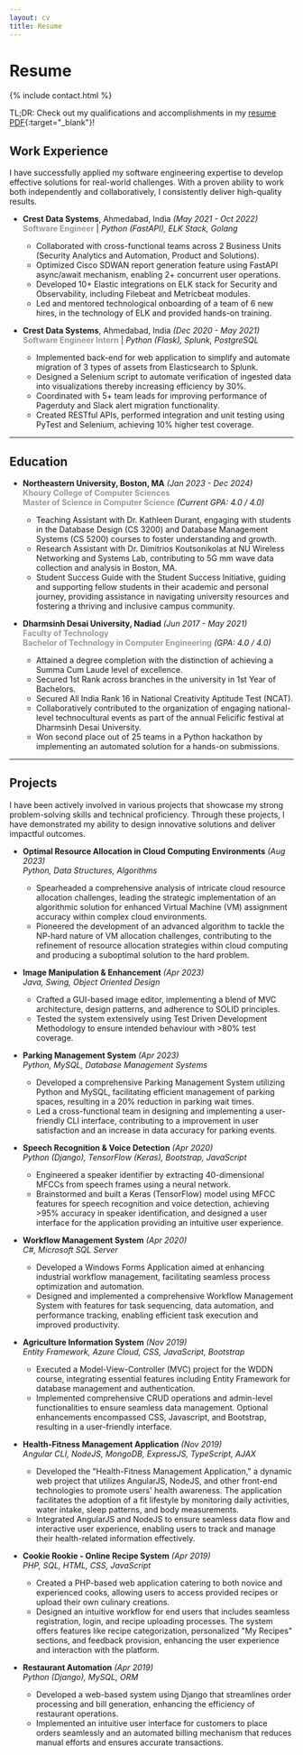 ```yaml
---
layout: cv
title: Resume
---
```


# Resume

{% include contact.html %}

TL;DR: Check out my qualifications and accomplishments in my [resume PDF](http://yug-rajani.github.io/resume/){:target="_blank"}!

## Work Experience

I have successfully applied my software engineering expertise to develop effective solutions for real-world challenges. With a proven ability to work both independently and collaboratively, I consistently deliver high-quality results.

- **Crest Data Systems**, Ahmedabad, India *(May 2021 - Oct 2022)* <br>
  <span style="font-weight: bold; color: #999;">Software Engineer</span> | *Python (FastAPI), ELK Stack, Golang*
  - Collaborated with cross-functional teams across 2 Business Units (Security Analytics and Automation, Product and Solutions).
  - Optimized Cisco SDWAN report generation feature using FastAPI async/await mechanism, enabling 2+ concurrent user operations.
  - Developed 10+ Elastic integrations on ELK stack for Security and Observability, including Filebeat and Metricbeat modules.
  - Led and mentored technological onboarding of a team of 6 new hires, in the technology of ELK and provided hands-on training.

- **Crest Data Systems**, Ahmedabad, India *(Dec 2020 - May 2021)* <br>
  <span style="font-weight: bold; color: #999;">Software Engineer Intern</span> | *Python (Flask), Splunk, PostgreSQL*
  - Implemented back-end for web application to simplify and automate migration of 3 types of assets from Elasticsearch to Splunk.
  - Designed a Selenium script to automate verification of ingested data into visualizations thereby increasing efficiency by 30%.
  - Coordinated with 5+ team leads for improving performance of Pagerduty and Slack alert migration functionality.
  - Created RESTful APIs, performed integration and unit testing using PyTest and Selenium, achieving 10% higher test coverage.

---

## Education

- **Northeastern University, Boston, MA** *(Jan 2023 - Dec 2024)* <br>
  <span style="font-weight: bold; color: #999;">Khoury College of Computer Sciences</span> <br>
  <span style="font-weight: bold; color: #999;">Master of Science in Computer Science</span> *(Current GPA: 4.0 / 4.0)*
  - Teaching Assistant with Dr. Kathleen Durant, engaging with students in the Database Design (CS 3200) and Database Management Systems (CS 5200) courses to foster understanding and growth.
  - Research Assistant with Dr. Dimitrios Koutsonikolas at NU Wireless Networking and Systems Lab, contributing to 5G mm wave data collection and analysis in Boston, MA.
  - Student Success Guide with the Student Success Initiative, guiding and supporting fellow students in their academic and personal journey, providing assistance in navigating university resources and fostering a thriving and inclusive campus community.

- **Dharmsinh Desai University, Nadiad** *(Jun 2017 - May 2021)* <br>
  <span style="font-weight: bold; color: #999;">Faculty of Technology</span> <br>
  <span style="font-weight: bold; color: #999;">Bachelor of Technology in Computer Engineering</span> *(GPA: 4.0 / 4.0)*
  - Attained a degree completion with the distinction of achieving a Summa Cum Laude level of excellence.
  - Secured 1st Rank across branches in the university in 1st Year of Bachelors.
  - Secured All India Rank 16 in National Creativity Aptitude Test (NCAT).
  - Collaboratively contributed to the organization of engaging national-level technocultural events as part of the annual Felicific festival at Dharmsinh Desai University.
  - Won second place out of 25 teams in a Python hackathon by implementing an automated solution for a hands-on submissions.

---

## Projects

I have been actively involved in various projects that showcase my strong problem-solving skills and technical proficiency. Through these projects, I have demonstrated my ability to design innovative solutions and deliver impactful outcomes.

- **Optimal Resource Allocation in Cloud Computing Environments** *(Aug 2023)*<br>
  *Python, Data Structures, Algorithms*
  - Spearheaded a comprehensive analysis of intricate cloud resource allocation challenges, leading the strategic implementation of an algorithmic solution for enhanced Virtual Machine (VM) assignment accuracy within complex cloud environments.
  - Pioneered the development of an advanced algorithm to tackle the NP-hard nature of VM allocation challenges, contributing to the refinement of resource allocation strategies within cloud computing and producing a suboptimal solution to the hard problem.

- **Image Manipulation & Enhancement** *(Apr 2023)*<br>
  *Java, Swing, Object Oriented Design*
  - Crafted a GUI-based image editor, implementing a blend of MVC architecture, design patterns, and adherence to SOLID principles.
  - Tested the system extensively using Test Driven Development Methodology to ensure intended behaviour with >80% test coverage.

- **Parking Management System** *(Apr 2023)*<br>
  *Python, MySQL, Database Management Systems*
  - Developed a comprehensive Parking Management System utilizing Python and MySQL, facilitating efficient management of parking spaces, resulting in a 20% reduction in parking wait times.
  - Led a cross-functional team in designing and implementing a user-friendly CLI interface, contributing to a improvement in user satisfaction and an increase in data accuracy for parking events.

- **Speech Recognition & Voice Detection** *(Apr 2020)*<br>
  *Python (Django), TensorFlow (Keras), Bootstrap, JavaScript*
  - Engineered a speaker identifier by extracting 40-dimensional MFCCs from speech frames using a neural network.
  - Brainstormed and built a Keras (TensorFlow) model using MFCC features for speech recognition and voice detection, achieving >95% accuracy in speaker identification, and designed a user interface for the application providing an intuitive user experience.

- **Workflow Management System** *(Apr 2020)*<br>
  *C#, Microsoft SQL Server*
  - Developed a Windows Forms Application aimed at enhancing industrial workflow management, facilitating seamless process optimization and automation.
  - Designed and implemented a comprehensive Workflow Management System with features for task sequencing, data automation, and performance tracking, enabling efficient task execution and improved productivity.

- **Agriculture Information System** *(Nov 2019)*<br>
  *Entity Framework, Azure Cloud, CSS, JavaScript, Bootstrap*
  - Executed a Model-View-Controller (MVC) project for the WDDN course, integrating essential features including Entity Framework for database management and authentication.
  - Implemented comprehensive CRUD operations and admin-level functionalities to ensure seamless data management. Optional enhancements encompassed CSS, Javascript, and Bootstrap, resulting in a user-friendly interface.

- **Health-Fitness Management Application** *(Nov 2019)*<br>
  *Angular CLI, NodeJS, MongoDB, ExpressJS, TypeScript, AJAX*
  - Developed the "Health-Fitness Management Application," a dynamic web project that utilizes AngularJS, NodeJS, and other front-end technologies to promote users' health awareness. The application facilitates the adoption of a fit lifestyle by monitoring daily activities, water intake, sleep patterns, and body measurements.
  - Integrated AngularJS and NodeJS to ensure seamless data flow and interactive user experience, enabling users to track and manage their health-related information effectively.

- **Cookie Rookie - Online Recipe System** *(Apr 2019)*<br>
  *PHP, SQL, HTML, CSS, JavaScript*
  - Created a PHP-based web application catering to both novice and experienced cooks, allowing users to access provided recipes or upload their own culinary creations.
  - Designed an intuitive workflow for end users that includes seamless registration, login, and recipe uploading processes. The system offers features like recipe categorization, personalized "My Recipes" sections, and feedback provision, enhancing the user experience and interaction with the platform.

- **Restaurant Automation** *(Apr 2019)*<br>
  *Python (Django), MySQL, ORM*
  - Developed a web-based system using Django that streamlines order processing and bill generation, enhancing the efficiency of restaurant operations.
  - Implemented an intuitive user interface for customers to place orders seamlessly and an automated billing mechanism that reduces manual efforts and ensures accurate transactions.

<!-- - **Project Name** *(Month YYYY)*<br>
  *Tech Stack*
  - Bullet 1
  - Bullet 2 -->

